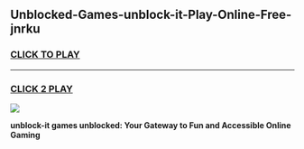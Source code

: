 
## Unblocked-Games-unblock-it-Play-Online-Free-jnrku
<h3>
<a href="https://premium76.site?title=unblock-it&ref=26A">CLICK TO PLAY</a></h3>
<hr>

<h3>
<a href="https://premium76.site?title=unblock-it&ref=26A">CLICK 2 PLAY</a>
  
</h3>

<a href="https://premium76.site?title=unblock-it&ref=26A"><img src="https://clearcache.store/games.png"></a>


**unblock-it games unblocked: Your Gateway to Fun and Accessible Online Gaming**
